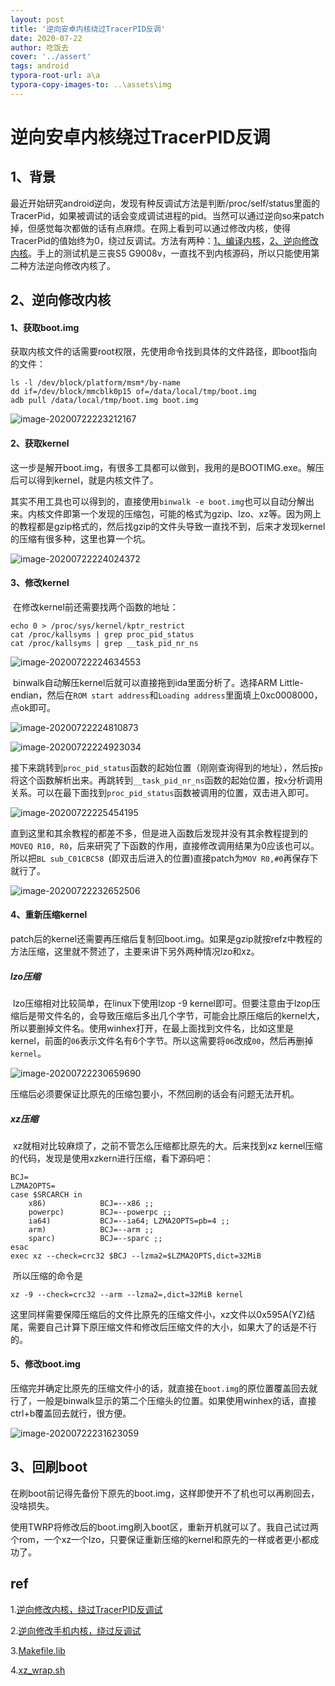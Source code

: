 ```yaml
---
layout: post
title: '逆向安卓内核绕过TracerPID反调'
date: 2020-07-22
author: 吃饭去
cover: '../assert'
tags: android
typora-root-url: a\a
typora-copy-images-to: ..\assets\img
---
```


# 逆向安卓内核绕过TracerPID反调

## 1、背景

​	最近开始研究android逆向，发现有种反调试方法是判断/proc/self/status里面的TracerPid，如果被调试的话会变成调试进程的pid。当然可以通过逆向so来patch掉，但感觉每次都做的话有点麻烦。在网上看到可以通过修改内核，使得TracerPid的值始终为0，绕过反调试。方法有两种：[1、编译内核](https://blog.csdn.net/u012417380/article/details/73353670)，[2、逆向修改内核](https://www.xmsec.cc/re-modify-kernel-bypass-antidebug/)。手上的测试机是三丧S5 G9008v，一直找不到内核源码，所以只能使用第二种方法逆向修改内核了。



## 2、逆向修改内核

#### 1、获取boot.img

​	获取内核文件的话需要root权限，先使用命令找到具体的文件路径，即boot指向的文件：

```shell
ls -l /dev/block/platform/msm*/by-name
dd if=/dev/block/mmcblk0p15 of=/data/local/tmp/boot.img
adb pull /data/local/tmp/boot.img boot.img
```

![image-20200722223212167](/../../../assets/img/image-20200722223212167.png)



#### 2、获取kernel

​	这一步是解开boot.img，有很多工具都可以做到，我用的是BOOTIMG.exe。解压后可以得到kernel，就是内核文件了。

​	其实不用工具也可以得到的，直接使用`binwalk -e boot.img`也可以自动分解出来。内核文件即第一个发现的压缩包，可能的格式为gzip、lzo、xz等。因为网上的教程都是gzip格式的，然后找gzip的文件头导致一直找不到，后来才发现kernel的压缩有很多种，这里也算一个坑。

![image-20200722224024372](/../../../assets/img/image-20200722224024372.png)



#### 3、修改kernel

​	在修改kernel前还需要找两个函数的地址：

```
echo 0 > /proc/sys/kernel/kptr_restrict
cat /proc/kallsyms | grep proc_pid_status
cat /proc/kallsyms | grep __task_pid_nr_ns
```

![image-20200722224634553](/../../../assets/img/image-20200722224634553.png)

​	binwalk自动解压kernel后就可以直接拖到ida里面分析了。选择ARM Little-endian，然后在`ROM start address`和`Loading address`里面填上0xc0008000，点ok即可。

![image-20200722224810873](/../../../assets/img/image-20200722224810873.png)

![image-20200722224923034](/../../../assets/img/image-20200722224923034.png)

​	接下来跳转到`proc_pid_status`函数的起始位置（刚刚查询得到的地址），然后按`p`将这个函数解析出来。再跳转到`__task_pid_nr_ns`函数的起始位置，按`x`分析调用关系。可以在最下面找到`proc_pid_status`函数被调用的位置，双击进入即可。

![image-20200722225454195](/../../../assets/img/image-20200722225454195.png)

​	直到这里和其余教程的都差不多，但是进入函数后发现并没有其余教程提到的`MOVEQ R10, R0`，后来研究了下函数的作用，直接修改调用结果为0应该也可以。所以把`BL sub_C01CBC58 `(即双击后进入的位置)直接patch为`MOV R0,#0`再保存下就行了。

![image-20200722232652506](/../../../assets/img/image-20200722232652506.png)



#### 4、重新压缩kernel

​	patch后的kernel还需要再压缩后复制回boot.img。如果是gzip就按refz中教程的方法压缩，这里就不赘述了，主要来讲下另外两种情况lzo和xz。

##### lzo压缩

​	lzo压缩相对比较简单，在linux下使用lzop -9 kernel即可。但要注意由于lzop压缩后是带文件名的，会导致压缩后多出几个字节，可能会比原压缩后的kernel大，所以要删掉文件名。使用winhex打开，在最上面找到文件名，比如这里是kernel，前面的`06`表示文件名有6个字节。所以这需要将`06`改成`00`，然后再删掉`kernel`。

![image-20200722230659690](/../../../assets/img/image-20200722230659690.png)

​	压缩后必须要保证比原先的压缩包要小，不然回刷的话会有问题无法开机。

##### xz压缩

​	xz就相对比较麻烦了，之前不管怎么压缩都比原先的大。后来找到xz kernel压缩的代码，发现是使用xzkern进行压缩，看下源码吧：

```shell
BCJ=
LZMA2OPTS=
case $SRCARCH in
	x86)            BCJ=--x86 ;;
	powerpc)        BCJ=--powerpc ;;
	ia64)           BCJ=--ia64; LZMA2OPTS=pb=4 ;;
	arm)            BCJ=--arm ;;
	sparc)          BCJ=--sparc ;;
esac
exec xz --check=crc32 $BCJ --lzma2=$LZMA2OPTS,dict=32MiB
```

​	所以压缩的命令是

```shell
xz -9 --check=crc32 --arm --lzma2=,dict=32MiB kernel
```

​	这里同样需要保障压缩后的文件比原先的压缩文件小，xz文件以0x595A(YZ)结尾，需要自己计算下原压缩文件和修改后压缩文件的大小，如果大了的话是不行的。



#### 5、修改boot.img

​	压缩完并确定比原先的压缩文件小的话，就直接在`boot.img`的原位置覆盖回去就行了，一般是binwalk显示的第二个压缩头的位置。如果使用winhex的话，直接ctrl+b覆盖回去就行，很方便。

![image-20200722231623059](/../../../assets/img/image-20200722231623059.png)



## 3、回刷boot

​	在刷boot前记得先备份下原先的boot.img，这样即使开不了机也可以再刷回去，没啥损失。

​	使用TWRP将修改后的boot.img刷入boot区，重新开机就可以了。我自己试过两个rom，一个xz一个lzo，只要保证重新压缩的kernel和原先的一样或者更小都成功了。



## ref

1.[逆向修改内核，绕过TracerPID反调试](https://www.xmsec.cc/re-modify-kernel-bypass-antidebug/)

2.[逆向修改手机内核，绕过反调试](https://bbs.pediy.com/thread-207538.htm)

3.[Makefile.lib](https://review.lineageos.org/c/LineageOS/android_kernel_samsung_universal9810/+/213797/1/scripts/Makefile.lib)

4.[xz_wrap.sh](https://android.googlesource.com/kernel/common/+/android-trusty-4.4/scripts/xz_wrap.sh)
